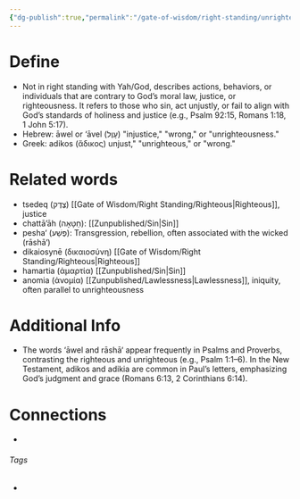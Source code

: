 ```yaml
---
{"dg-publish":true,"permalink":"/gate-of-wisdom/right-standing/unrighteous/","tags":["#GateWisdom","RightStanding","U"]}
---
```


# Define
- Not in right standing with Yah/God, describes actions, behaviors, or individuals that are contrary to God’s moral law, justice, or righteousness. It refers to those who sin, act unjustly, or fail to align with God’s standards of holiness and justice (e.g., Psalm 92:15, Romans 1:18, 1 John 5:17).
- Hebrew:  āwel or ‘āvel (עָוֶל) "injustice," "wrong," or "unrighteousness."
- Greek: adikos (ἄδικος) unjust," "unrighteous," or "wrong."

# Related words
- tsedeq  (צֶדֶק) [[Gate of Wisdom/Right Standing/Righteous\|Righteous]], justice
- chattā’āh (חַטָּאָה): [[Zunpublished/Sin\|Sin]]
- pesha‘ (פֶּשַׁע): Transgression, rebellion, often associated with the wicked (rāshā‘)
- dikaiosynē (δικαιοσύνη) [[Gate of Wisdom/Right Standing/Righteous\|Righteous]]
- hamartia (ἁμαρτία) [[Zunpublished/Sin\|Sin]]
- anomia (ἀνομία) [[Zunpublished/Lawlessness\|Lawlessness]], iniquity, often parallel to unrighteousness

# Additional Info
- The words ‘āwel and rāshā‘ appear frequently in Psalms and Proverbs, contrasting the righteous and unrighteous (e.g., Psalm 1:1–6). In the New Testament, adikos and adikia are common in Paul’s letters, emphasizing God’s judgment and grace (Romans 6:13, 2 Corinthians 6:14).

# Connections


- 

###### Tags
- 